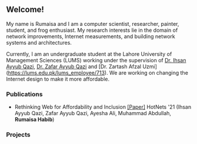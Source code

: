 ## Welcome!

My name is Rumaisa and I am a computer scientist, researcher, painter, student, and frog enthusiast. My research interests lie in the domain of network improvements, Internet measurements, and building network systems and architectures.

Currently, I am an undergraduate student at the Lahore University of Management Sciences (LUMS) working under the supervision of [Dr. Ihsan Ayyub Qazi](https://web.lums.edu.pk/~ihsan/), [Dr. Zafar Ayyub Qazi](https://web.lums.edu.pk/~zafar/) and [Dr. Zartash Afzal Uzmi] (https://lums.edu.pk/lums_employee/713). We are working on changing the Internet design to make it more affordable. 

### Publications

- Rethinking Web for Affordability and Inclusion [[Paper]](https://dl.acm.org/doi/pdf/10.1145/3484266.3487376)
HotNets '21
(Ihsan Ayyub Qazi, Zafar Ayyub Qazi, Ayesha Ali, Muhammad Abdullah, **Rumaisa Habib**)

### Projects
